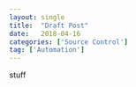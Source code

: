 ```yaml
---
layout: single
title:  "Draft Post"
date:   2018-04-16
categories: ['Source Control']
tag: ['Automation']
---
```

stuff
